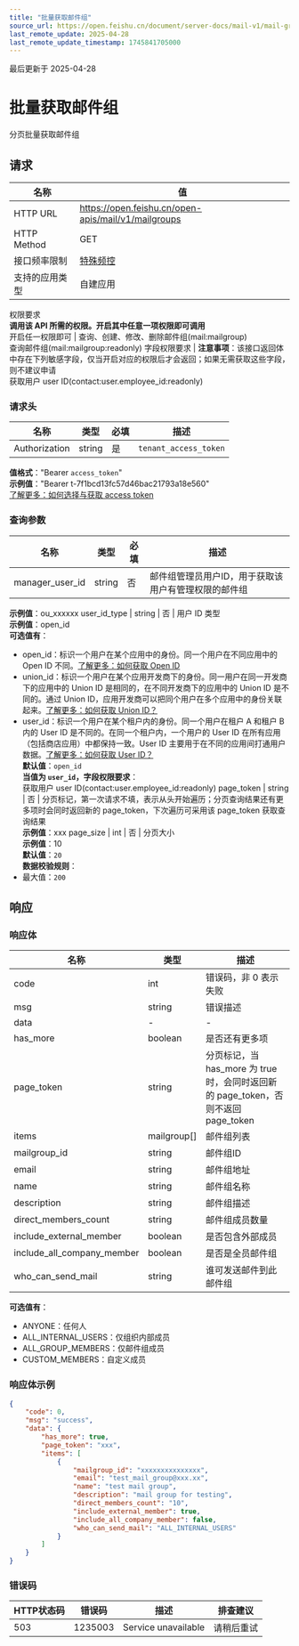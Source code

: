 ```yaml
---
title: "批量获取邮件组"
source_url: https://open.feishu.cn/document/server-docs/mail-v1/mail-group/mailgroup/list
last_remote_update: 2025-04-28
last_remote_update_timestamp: 1745841705000
---
```

最后更新于 2025-04-28

# 批量获取邮件组

分页批量获取邮件组

## 请求
名称 | 值
---|---
HTTP URL | https://open.feishu.cn/open-apis/mail/v1/mailgroups
HTTP Method | GET
接口频率限制 | [特殊频控](https://open.feishu.cn/document/ukTMukTMukTM/uUzN04SN3QjL1cDN)
支持的应用类型 | 自建应用
权限要求  
            **调用该 API 所需的权限。开启其中任意一项权限即可调用**  
            开启任一权限即可 | 查询、创建、修改、删除邮件组(mail:mailgroup)  
            查询邮件组(mail:mailgroup:readonly)
字段权限要求 | **注意事项**：该接口返回体中存在下列敏感字段，仅当开启对应的权限后才会返回；如果无需获取这些字段，则不建议申请  
        获取用户 user ID(contact:user.employee_id:readonly)

### 请求头

名称 | 类型 | 必填 | 描述
--- | --- | --- | ---
Authorization | string | 是 | `tenant_access_token`  
**值格式**："Bearer `access_token`"  
**示例值**："Bearer t-7f1bcd13fc57d46bac21793a18e560"  
[了解更多：如何选择与获取 access token](https://open.feishu.cn/document/uAjLw4CM/ugTN1YjL4UTN24CO1UjN/trouble-shooting/how-to-choose-which-type-of-token-to-use)

### 查询参数

名称 | 类型 | 必填 | 描述
--- | --- | --- | ---
manager_user_id | string | 否 | 邮件组管理员用户ID，用于获取该用户有管理权限的邮件组  
**示例值**：ou_xxxxxx
user_id_type | string | 否 | 用户 ID 类型  
**示例值**：open_id  
**可选值有**：  
- open_id：标识一个用户在某个应用中的身份。同一个用户在不同应用中的 Open ID 不同。[了解更多：如何获取 Open ID](https://open.feishu.cn/document/uAjLw4CM/ugTN1YjL4UTN24CO1UjN/trouble-shooting/how-to-obtain-openid)  
- union_id：标识一个用户在某个应用开发商下的身份。同一用户在同一开发商下的应用中的 Union ID 是相同的，在不同开发商下的应用中的 Union ID 是不同的。通过 Union ID，应用开发商可以把同个用户在多个应用中的身份关联起来。[了解更多：如何获取 Union ID？](https://open.feishu.cn/document/uAjLw4CM/ugTN1YjL4UTN24CO1UjN/trouble-shooting/how-to-obtain-union-id)  
- user_id：标识一个用户在某个租户内的身份。同一个用户在租户 A 和租户 B 内的 User ID 是不同的。在同一个租户内，一个用户的 User ID 在所有应用（包括商店应用）中都保持一致。User ID 主要用于在不同的应用间打通用户数据。[了解更多：如何获取 User ID？](https://open.feishu.cn/document/uAjLw4CM/ugTN1YjL4UTN24CO1UjN/trouble-shooting/how-to-obtain-user-id)  
**默认值**：`open_id`  
**当值为 `user_id`，字段权限要求**：  
获取用户 user ID(contact:user.employee_id:readonly)
page_token | string | 否 | 分页标记，第一次请求不填，表示从头开始遍历；分页查询结果还有更多项时会同时返回新的 page_token，下次遍历可采用该 page_token 获取查询结果  
**示例值**：xxx
page_size | int | 否 | 分页大小  
**示例值**：10  
**默认值**：`20`  
**数据校验规则**：  
- 最大值：`200`

## 响应

### 响应体

名称 | 类型 | 描述
--- | --- | ---
code | int | 错误码，非 0 表示失败
msg | string | 错误描述
data | \- | \-
has_more | boolean | 是否还有更多项
page_token | string | 分页标记，当 has_more 为 true 时，会同时返回新的 page_token，否则不返回 page_token
items | mailgroup\[\] | 邮件组列表
mailgroup_id | string | 邮件组ID
email | string | 邮件组地址
name | string | 邮件组名称
description | string | 邮件组描述
direct_members_count | string | 邮件组成员数量
include_external_member | boolean | 是否包含外部成员
include_all_company_member | boolean | 是否是全员邮件组
who_can_send_mail | string | 谁可发送邮件到此邮件组  
**可选值有**：  
- ANYONE：任何人  
- ALL_INTERNAL_USERS：仅组织内部成员  
- ALL_GROUP_MEMBERS：仅邮件组成员  
- CUSTOM_MEMBERS：自定义成员

### 响应体示例
```json
{
    "code": 0,
    "msg": "success",
    "data": {
        "has_more": true,
        "page_token": "xxx",
        "items": [
            {
                "mailgroup_id": "xxxxxxxxxxxxxxx",
                "email": "test_mail_group@xxx.xx",
                "name": "test mail group",
                "description": "mail group for testing",
                "direct_members_count": "10",
                "include_external_member": true,
                "include_all_company_member": false,
                "who_can_send_mail": "ALL_INTERNAL_USERS"
            }
        ]
    }
}
```

### 错误码

HTTP状态码 | 错误码 | 描述 | 排查建议
--- | --- | --- | ---
503 | 1235003 | Service unavailable | 请稍后重试
